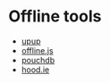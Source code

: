 # Offline tools

* [upup](https://www.talater.com/upup/)
* [offline.js](http://github.hubspot.com/offline/docs/welcome/)
* [pouchdb](http://pouchdb.com/)
* [hood.ie](http://hood.ie/)





































 






